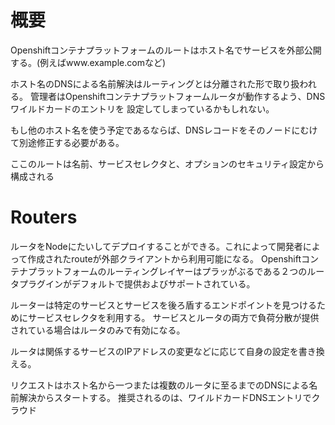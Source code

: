 # 概要

Openshiftコンテナプラットフォームのルートはホスト名でサービスを外部公開する。(例えばwww.example.comなど)

ホスト名のDNSによる名前解決はルーティングとは分離された形で取り扱われる。
管理者はOpenshiftコンテナプラットフォームルータが動作するよう、DNSワイルドカードのエントリを
設定してしまっているかもしれない。

もし他のホスト名を使う予定であるならば、DNSレコードをそのノードにむけて別途修正する必要がある。

ここのルートは名前、サービスセレクタと、オプションのセキュリティ設定から構成される

# Routers
ルータをNodeにたいしてデプロイすることができる。これによって開発者によって作成されたrouteが外部クライアントから利用可能になる。
Openshiftコンテナプラットフォームのルーティングレイヤーはプラッがぶるである２つのルータプラグインがデフォルトで提供およびサポートされている。

ルーターは特定のサービスとサービスを後ろ盾するエンドポイントを見つけるためにサービスセレクタを利用する。
サービスとルータの両方で負荷分散が提供されている場合はルータのみで有効になる。

ルータは関係するサービスのIPアドレスの変更などに応じて自身の設定を書き換える。

リクエストはホスト名から一つまたは複数のルータに至るまでのDNSによる名前解決からスタートする。
推奨されるのは、ワイルドカードDNSエントリでクラウド